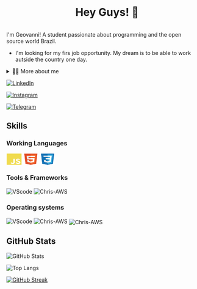 <div id="user-content-toc">
  <ul align="center">
    <summary><h1 style="display: inline-block">Hey Guys! 👋</h1></summary>
</div>
<p>
  I'm Geovanni! A student passionate about programming and the open source world Brazil.

  - I'm looking for my firs job opportunity. My dream is to be able to work autside the country one day.
</p>

<details>
  <summary> 👨‍💻 More about me</summary>

  - I'm 22 years old, currently living in Brasil. I have rellative fluency in English and basic knowledge of Spanish, I have experience in CSS and JavaScript.

  - I like watching movies,playing games and researching open-source apps! I believe that our personal interests contribute to the emergence of new ideas, solving problems, and making the world better.

</details>

[![LinkedIn](https://img.shields.io/badge/LinkedIn-0077B5?style=for-the-badge&logo=linkedin&logoColor=white)](https://www.linkedin.com/in/geovanni-jda)

[![Instagram](https://img.shields.io/badge/Instagram-E4405F?style=for-the-badge&logo=instagram&logoColor=white)](https://www.instagram.com/geovanni.jda?igsh=dGNoNTZ1MjM5OXEy)

[![Telegram](https://img.shields.io/badge/Telegram-000?style=for-the-badge&logo=telegram&logoColor=2CA5E0)](https://t.me/GeovanniJDA)

## Skills


<div style="flex-basis: 48%;">
  <h3>Working Languages</h3>
  <img align="center" alt="Js" height="30" width="40" src="https://raw.githubusercontent.com/devicons/devicon/master/icons/javascript/javascript-plain.svg">
  <img align="center" alt="HTML" height="30" width="40" src="https://raw.githubusercontent.com/devicons/devicon/master/icons/html5/html5-original.svg">
  <img align="center" alt="CSS" height="30" width="40" src="https://raw.githubusercontent.com/devicons/devicon/master/icons/css3/css3-original.svg">
</div>

<div style="flex-basis: 40%;">
  <h3>Tools & Frameworks</h3>
  <img align="center" alt="VScode" height="30" width="40" src="https://cdn.jsdelivr.net/gh/devicons/devicon/icons/vscode/vscode-original.svg">
  <img align="center" alt="Chris-AWS" height="30" width="40" src="https://cdn.jsdelivr.net/gh/devicons/devicon/icons/git/git-original.svg">
</div>

<div style="flex-basis: 40%">
  <h3>Operating systems</h3>
  <img align="center" alt="VScode" height="30" width="100" src="https://img.shields.io/badge/Linux-000?style=for-the-badge&logo=linux&logoColor=FCC624">
  <img align="center" alt="Chris-AWS" height="30" width="100" src="https://img.shields.io/badge/Windows-000?style=for-the-badge&logo=windows&logoColor=2CA5E0">
  <img style="margin-top: 4px" align="center" alt="Chris-AWS" height="30" width="100" src="https://img.shields.io/badge/Ubuntu-35495E?style=for-the-badge&logo=ubuntu&logoColor=2CA5E0">
</div>

## GitHub Stats

![GitHub Stats](https://github-readme-stats.vercel.app/api?username=GeovanniJDA&theme=transparent&bg_color=000&border_color=30A3DC&show_icons=true&icon_color=30A3DC&title_color=E94D5F&text_color=FFF)


![Top Langs](https://github-readme-stats-git-masterrstaa-rickstaa.vercel.app/api/top-langs/?username=GeovanniJDA&layout=compact&bg_color=000&border_color=30A3DC&title_color=E94D5F&text_color=FFF)


[![GitHub Streak](https://streak-stats.demolab.com/?user=GeovanniJDA&theme=neon-dark&background=000&border=30A3DC&dates=FFF)](https://git.io/streak-stats)
